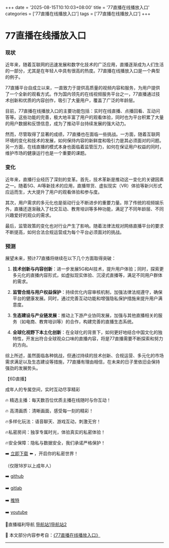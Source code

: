 +++
date = '2025-08-15T10:10:03+08:00'
title = '77直播在线播放入口'
categories = ['77直播在线播放入口']
tags = ['77直播在线播放入口']
+++

# 77直播在线播放入口

### 现状

近年来，随着互联网的迅速发展和数字化技术的广泛应用，直播逐渐成为人们生活的一部分，尤其是在年轻人中具有很高的热度。77直播在线播放入口是一个典型的例子。

77直播平台自成立以来，一直致力于提供高质量的视频内容和服务，为用户提供了一个全新的观看方式。作为国内领先的在线视频服务平台之一，77直播通过技术创新和优质的内容创作，吸引了大量用户，覆盖了广泛的年龄层。

目前，77直播在线播放入口的主要功能包括：实时在线直播、点播回看、互动问答等。这些功能的完善，极大地丰富了用户的观看体验，同时也为平台积累了大量的用户数据和反馈信息，成为了推动平台持续发展的强大动力。

然而，尽管取得了显著的成绩，77直播也在面临一些挑战。一方面，随着互联网环境的变化和技术的发展，如何保持内容的新鲜度和吸引力是其必须面对的问题。另一方面，在线直播的模式本身也面临着监管压力，如何在保证用户权益的同时，维护市场的健康运行也是一个重要的课题。

### 变化

近年来，直播行业经历了深刻的变革。首先，技术革新是推动这一变化的关键因素之一。随着5G、AI等新技术的应用，直播带货、虚拟现实（VR）体验等新兴形式应运而生，大大提升了用户的观看体验和参与度。

其次，用户需求的多元化也是驱动行业不断进步的重要力量。除了传统的视频娱乐外，直播还逐渐融入了社交互动、教育培训等多种功能，满足了不同年龄层、不同兴趣爱好的观众的需求。

最后，监管政策的变化也对行业产生了影响。随着法律法规对网络直播平台的要求不断提高，如何合法合规运营成为每个平台必须面对的挑战。

### 预测

展望未来，预计77直播将继续在以下几个方面取得突破：

1. **技术创新与内容创新**：进一步发展5G和AI技术，提升用户体验；同时，探索更多元化的直播内容形式，如虚拟现实体验、沉浸式直播等，满足不同用户群体的需求。

2. **监管合规与用户权益保护**：持续优化内容审核机制，加强法律法规遵守，确保平台的健康发展。同时，通过完善互动功能和增强隐私保护措施来提升用户满意度。

3. **生态建设与产业链发展**：推动上下游产业协同发展，加强与其他直播相关的服务（如电商、教育培训等）的合作，构建完善的直播生态系统。

4. **全球化视野下本土化创新**：在全球化的背景下，如何更好地结合中国文化的独特性，开发出符合全球观众口味的直播内容，将是77直播需要不断探索和努力的方向。

综上所述，虽然面临各种挑战，但通过持续的技术创新、合规运营、多元化的市场需求满足以及生态建设等措施，77直播有理由相信，在未来的日子里依旧会保持强劲的发展势头。

【6D直播】

 成年人的专属空间，实时互动尽享精彩

🔥 精选主播：每天数百位优质主播在线随时与你互动！

🔥 高清画质：清晰画面，感受每一刻的精彩！

🔥多样化玩法：语音聊天、游戏互动，刺激无穷！

🔥私密房间：独享专属时光，体验真实的私密体验！

🔥安全保障：隐私与数据安全，我们承诺严格保护！

➡️ [立即下载](https://down123.s3.ap-east-1.amazonaws.com/down/down.html?channelCode=blog) ⬅️ ，开启你的私密世界！

 （仅限18岁以上成年人）

➡️ [github](https://aldult-live.github.io/)

➡️ [gitlab](https://seo-09598d.gitlab.io/)

➡️ [推特](https://x.com/wegame33)

➡️ [youtube](https://www.youtube.com/@6Dlive)

🔞直播福利导航   [导航站1](https://webstack-86085a.gitlab.io/)[导航站2](https://onlygit123-2.github.io/)

📘 本文部分内容参考自：[《77直播在线播放入口》](https://webstack-hugo-16.pages.dev/)

---
